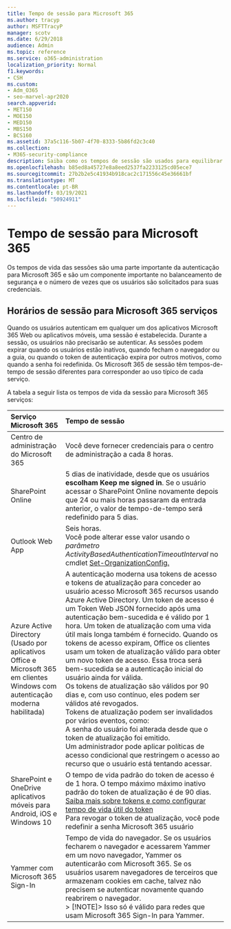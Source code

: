 ```yaml
---
title: Tempo de sessão para Microsoft 365
ms.author: tracyp
author: MSFTTracyP
manager: scotv
ms.date: 6/29/2018
audience: Admin
ms.topic: reference
ms.service: o365-administration
localization_priority: Normal
f1.keywords:
- CSH
ms.custom:
- Adm_O365
- seo-marvel-apr2020
search.appverid:
- MET150
- MOE150
- MED150
- MBS150
- BCS160
ms.assetid: 37a5c116-5b07-4f70-8333-5b86fd2c3c40
ms.collection:
- M365-security-compliance
description: Saiba como os tempos de sessão são usados para equilibrar a segurança e a facilidade de acesso Microsoft 365 aplicativos cliente.
ms.openlocfilehash: b85ed8a45727e8a8eed2537fa2233125cd05ece7
ms.sourcegitcommit: 27b2b2e5c41934b918cac2c171556c45e36661bf
ms.translationtype: MT
ms.contentlocale: pt-BR
ms.lasthandoff: 03/19/2021
ms.locfileid: "50924911"
---
```

# <a name="session-timeouts-for-microsoft-365"></a>Tempo de sessão para Microsoft 365

Os tempos de vida das sessões são uma parte importante da autenticação para Microsoft 365 e são um componente importante no balanceamento de segurança e o número de vezes que os usuários são solicitados para suas credenciais.

## <a name="session-times-for-microsoft-365-services"></a>Horários de sessão para Microsoft 365 serviços

Quando os usuários autenticam em qualquer um dos aplicativos Microsoft 365 Web ou aplicativos móveis, uma sessão é estabelecida. Durante a sessão, os usuários não precisarão se autenticar. As sessões podem expirar quando os usuários estão inativos, quando fecham o navegador ou a guia, ou quando o token de autenticação expira por outros motivos, como quando a senha foi redefinida. Os Microsoft 365 de sessão têm tempos-de-tempo de sessão diferentes para corresponder ao uso típico de cada serviço.

A tabela a seguir lista os tempos de vida da sessão para Microsoft 365 serviços:

| Serviço Microsoft 365 | Tempo de sessão |
|:-----|:-----|
|Centro de administração do Microsoft 365  <br/> |Você deve fornecer credenciais para o centro de administração a cada 8 horas.  <br/> |
|SharePoint Online  <br/> |5 dias de inatividade, desde que os usuários **escolham Keep me signed in**. Se o usuário acessar o SharePoint Online novamente depois que 24 ou mais horas passaram da entrada anterior, o valor de tempo-de-tempo será redefinido para 5 dias.  <br/> |
|Outlook Web App  <br/> |Seis horas.  <br/> Você pode alterar esse valor usando o _parâmetro ActivityBasedAuthenticationTimeoutInterval_ no cmdlet [Set-OrganizationConfig.](/powershell/module/exchange/set-organizationconfig)  <br/> |
|Azure Active Directory  <br/> (Usado por aplicativos Office e Microsoft 365 em clientes Windows com autenticação moderna habilitada)  <br/> | A autenticação moderna usa tokens de acesso e tokens de atualização para conceder ao usuário acesso Microsoft 365 recursos usando Azure Active Directory. Um token de acesso é um Token Web JSON fornecido após uma autenticação bem-sucedida e é válido por 1 hora. Um token de atualização com uma vida útil mais longa também é fornecido. Quando os tokens de acesso expiram, Office os clientes usam um token de atualização válido para obter um novo token de acesso. Essa troca será bem-sucedida se a autenticação inicial do usuário ainda for válida.  <br/>  Os tokens de atualização são válidos por 90 dias e, com uso contínuo, eles podem ser válidos até revogados.  <br/>  Tokens de atualização podem ser invalidados por vários eventos, como:  <br/>  A senha do usuário foi alterada desde que o token de atualização foi emitido.  <br/>  Um administrador pode aplicar políticas de acesso condicional que restringem o acesso ao recurso que o usuário está tentando acessar.  <br/> |
|SharePoint e OneDrive aplicativos móveis para Android, iOS e Windows 10  <br/> |O tempo de vida padrão do token de acesso é de 1 hora. O tempo máximo máximo inativo padrão do token de atualização é de 90 dias.  <br/> [Saiba mais sobre tokens e como configurar tempo de vida útil do token](/azure/active-directory/active-directory-configurable-token-lifetimes) <br/> Para revogar o token de atualização, você pode redefinir a senha Microsoft 365 usuário  <br/> |
|Yammer com Microsoft 365 Sign-In  <br/> |Tempo de vida do navegador. Se os usuários fecharem o navegador e acessarem Yammer em um novo navegador, Yammer os autenticarão com Microsoft 365. Se os usuários usarem navegadores de terceiros que armazenam cookies em cache, talvez não precisem se autenticar novamente quando reabrirem o navegador.  <br/> > [!NOTE]> Isso só é válido para redes que usam Microsoft 365 Sign-In para Yammer.           |